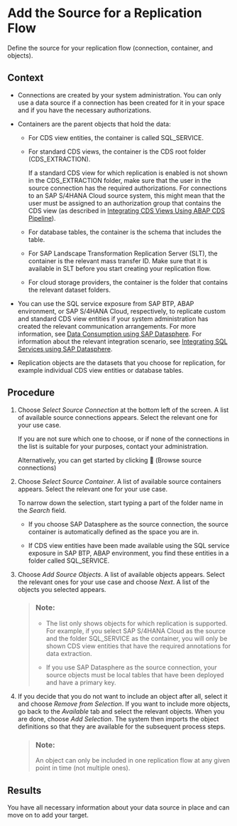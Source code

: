 <!-- loio749638060e8746e48b0f9bf0e50c6d0c -->

<link rel="stylesheet" type="text/css" href="../css/sap-icons.css"/>

# Add the Source for a Replication Flow

Define the source for your replication flow \(connection, container, and objects\).



<a name="loio749638060e8746e48b0f9bf0e50c6d0c__context_x4r_ghf_vvb"/>

## Context

-   Connections are created by your system administration. You can only use a data source if a connection has been created for it in your space and if you have the necessary authorizations.

-   Containers are the parent objects that hold the data:

    -   For CDS view entities, the container is called SQL\_SERVICE.

    -   For standard CDS views, the container is the CDS root folder \(CDS\_EXTRACTION\).

        If a standard CDS view for which replication is enabled is not shown in the CDS\_EXTRACTION folder, make sure that the user in the source connection has the required authorizations. For connections to an SAP S/4HANA Cloud source system, this might mean that the user must be assigned to an authorization group that contains the CDS view \(as described in [Integrating CDS Views Using ABAP CDS Pipeline](https://help.sap.com/docs/SAP_S4HANA_CLOUD/0f69f8fb28ac4bf48d2b57b9637e81fa/f509eddda867452db9631dae1ae442a3.html?version=2308.503)\).

    -   For database tables, the container is the schema that includes the table.

    -   For SAP Landscape Transformation Replication Server \(SLT\), the container is the relevant mass transfer ID. Make sure that it is available in SLT before you start creating your replication flow.

    -   For cloud storage providers, the container is the folder that contains the relevant dataset folders.


-   You can use the SQL service exposure from SAP BTP, ABAP environment, or SAP S/4HANA Cloud, respectively, to replicate custom and standard CDS view entities if your system administration has created the relevant communication arrangements. For more information, see [Data Consumption using SAP Datasphere](https://help.sap.com/docs/btp/sap-business-technology-platform/data-consumption-using-sap-datasphere). For information about the relevant integration scenario, see [Integrating SQL Services using SAP Datasphere](https://help.sap.com/docs/btp/sap-business-technology-platform/integrating-sql-services-using-sap-datasphere).

-   Replication objects are the datasets that you choose for replication, for example individual CDS view entities or database tables.




## Procedure

1.  Choose *Select Source Connection* at the bottom left of the screen. A list of available source connections appears. Select the relevant one for your use case.

    If you are not sure which one to choose, or if none of the connections in the list is suitable for your purposes, contact your administration.

    Alternatively, you can get started by clicking <span class="FPA-icons-V3"></span> \(Browse source connections\)

2.  Choose *Select Source Container*. A list of available source containers appears. Select the relevant one for your use case.

    To narrow down the selection, start typing a part of the folder name in the *Search* field.

    -   If you choose SAP Datasphere as the source connection, the source container is automatically defined as the space you are in.

    -   If CDS view entities have been made available using the SQL service exposure in SAP BTP, ABAP environment, you find these entities in a folder called SQL\_SERVICE.


3.  Choose *Add Source Objects*. A list of available objects appears. Select the relevant ones for your use case and choose *Next*. A list of the objects you selected appears.

    > ### Note:  
    > -   The list only shows objects for which replication is supported. For example, if you select SAP S/4HANA Cloud as the source and the folder SQL\_SERVICE as the container, you will only be shown CDS view entities that have the required annotations for data extraction.
    > 
    > -   If you use SAP Datasphere as the source connection, your source objects must be local tables that have been deployed and have a primary key.

4.  If you decide that you do not want to include an object after all, select it and choose *Remove from Selection*. If you want to include more objects, go back to the *Available* tab and select the relevant objects. When you are done, choose *Add Selection*. The system then imports the object definitions so that they are available for the subsequent process steps.

    > ### Note:  
    > An object can only be included in one replication flow at any given point in time \(not multiple ones\).




<a name="loio749638060e8746e48b0f9bf0e50c6d0c__result_d5p_s5r_lvb"/>

## Results

You have all necessary information about your data source in place and can move on to add your target.

